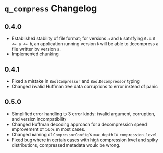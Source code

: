 # `q_compress` Changelog

## 0.4.0

* Established stability of file format; for versions `a` and `b` satisfying
`0.4.0 <= a <= b`, an application running version `b` will be able to
decompress a file written by version `a`.
* Implemented chunking

## 0.4.1

* Fixed a mistake in `BoolCompressor` and `BoolDecompressor` typing
* Changed invalid Huffman tree data corruptions to error instead of panic

## 0.5.0

* Simplified error handling to 3 error kinds: invalid argument, corruption,
and version incompatibility
* Changed Huffman decoding approach for a decompression speed improvement of
50% in most cases.
* Changed naming of `CompressorConfig`'s `max_depth` to `compression_level`
* Fixed bug where in certain cases with high compression level and spiky
distributions, compressed metadata would be wrong.